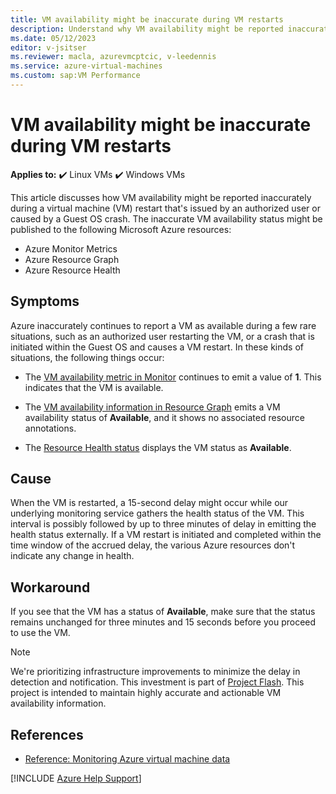 ```yaml
---
title: VM availability might be inaccurate during VM restarts
description: Understand why VM availability might be reported inaccurately during virtual machine restarts in Azure.
ms.date: 05/12/2023
editor: v-jsitser
ms.reviewer: macla, azurevmcptcic, v-leedennis
ms.service: azure-virtual-machines
ms.custom: sap:VM Performance
---
```

# VM availability might be inaccurate during VM restarts

**Applies to:** :heavy_check_mark: Linux VMs :heavy_check_mark: Windows VMs

This article discusses how VM availability might be reported inaccurately during a virtual machine (VM) restart that's issued by an authorized user or caused by a Guest OS crash. The inaccurate VM availability status might be published to the following Microsoft Azure resources:

- Azure Monitor Metrics
- Azure Resource Graph
- Azure Resource Health

## Symptoms

Azure inaccurately continues to report a VM as available during a few rare situations, such as an authorized user restarting the VM, or a crash that is initiated within the Guest OS and causes a VM restart. In these kinds of situations, the following things occur:

- The [VM availability metric in Monitor](/azure/azure-monitor/vm/tutorial-monitor-vm-alert-availability?context=%2Fazure%2Fvirtual-machines%2Fcontext%2Fcontext#view-the-vm-availability-metric) continues to emit a value of **1**. This indicates that the VM is available.

- The [VM availability information in Resource Graph](/azure/virtual-machines/resource-graph-availability) emits a VM availability status of **Available**, and it shows no associated resource annotations.

- The [Resource Health status](/azure/service-health/resource-health-overview#health-status) displays the VM status as **Available**.

## Cause

When the VM is restarted, a 15-second delay might occur while our underlying monitoring service gathers the health status of the VM. This interval is possibly followed by up to three minutes of delay in emitting the health status externally. If a VM restart is initiated and completed within the time window of the accrued delay, the various Azure resources don't indicate any change in health.

## Workaround

If you see that the VM has a status of **Available**, make sure that the status remains unchanged for three minutes and 15 seconds before you proceed to use the VM.

> [!NOTE]  
> We're prioritizing infrastructure improvements to minimize the delay in detection and notification. This investment is part of [Project Flash](https://azure.microsoft.com/blog/advancing-azure-virtual-machine-availability-monitoring-with-project-flash/). This project is intended to maintain highly accurate and actionable VM availability information.

## References

- [Reference: Monitoring Azure virtual machine data](/azure/virtual-machines/monitor-vm-reference)

[!INCLUDE [Azure Help Support](../../../includes/azure-help-support.md)]
